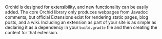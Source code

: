 Orchid is designed for extensibility, and new functionality can be easily added. The core Orchid library only produces
webpages from Javadoc comments, but official Extensions exist for rendering static pages, blog posts, and a wiki. 
Including an extension as part of your site is as simple as declaring it as a dependency in your `build.gradle` file and
then creating the content for that extension. 